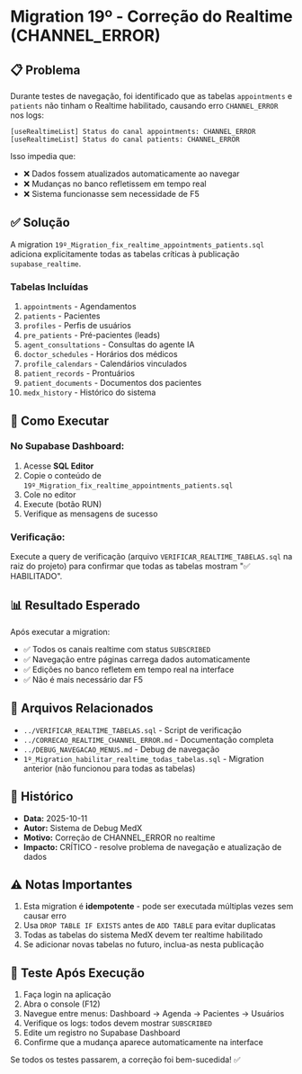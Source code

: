 # Migration 19º - Correção do Realtime (CHANNEL_ERROR)

## 📋 Problema

Durante testes de navegação, foi identificado que as tabelas `appointments` e `patients` não tinham o Realtime habilitado, causando erro `CHANNEL_ERROR` nos logs:

```
[useRealtimeList] Status do canal appointments: CHANNEL_ERROR
[useRealtimeList] Status do canal patients: CHANNEL_ERROR
```

Isso impedia que:
- ❌ Dados fossem atualizados automaticamente ao navegar
- ❌ Mudanças no banco refletissem em tempo real
- ❌ Sistema funcionasse sem necessidade de F5

## ✅ Solução

A migration `19º_Migration_fix_realtime_appointments_patients.sql` adiciona explicitamente todas as tabelas críticas à publicação `supabase_realtime`.

### Tabelas Incluídas

1. `appointments` - Agendamentos
2. `patients` - Pacientes
3. `profiles` - Perfis de usuários
4. `pre_patients` - Pré-pacientes (leads)
5. `agent_consultations` - Consultas do agente IA
6. `doctor_schedules` - Horários dos médicos
7. `profile_calendars` - Calendários vinculados
8. `patient_records` - Prontuários
9. `patient_documents` - Documentos dos pacientes
10. `medx_history` - Histórico do sistema

## 🚀 Como Executar

### No Supabase Dashboard:

1. Acesse **SQL Editor**
2. Copie o conteúdo de `19º_Migration_fix_realtime_appointments_patients.sql`
3. Cole no editor
4. Execute (botão RUN)
5. Verifique as mensagens de sucesso

### Verificação:

Execute a query de verificação (arquivo `VERIFICAR_REALTIME_TABELAS.sql` na raiz do projeto) para confirmar que todas as tabelas mostram "✅ HABILITADO".

## 📊 Resultado Esperado

Após executar a migration:

- ✅ Todos os canais realtime com status `SUBSCRIBED`
- ✅ Navegação entre páginas carrega dados automaticamente
- ✅ Edições no banco refletem em tempo real na interface
- ✅ Não é mais necessário dar F5

## 🔗 Arquivos Relacionados

- `../VERIFICAR_REALTIME_TABELAS.sql` - Script de verificação
- `../CORRECAO_REALTIME_CHANNEL_ERROR.md` - Documentação completa
- `../DEBUG_NAVEGACAO_MENUS.md` - Debug de navegação
- `1º_Migration_habilitar_realtime_todas_tabelas.sql` - Migration anterior (não funcionou para todas as tabelas)

## 📅 Histórico

- **Data:** 2025-10-11
- **Autor:** Sistema de Debug MedX
- **Motivo:** Correção de CHANNEL_ERROR no realtime
- **Impacto:** CRÍTICO - resolve problema de navegação e atualização de dados

## ⚠️ Notas Importantes

1. Esta migration é **idempotente** - pode ser executada múltiplas vezes sem causar erro
2. Usa `DROP TABLE IF EXISTS` antes de `ADD TABLE` para evitar duplicatas
3. Todas as tabelas do sistema MedX devem ter realtime habilitado
4. Se adicionar novas tabelas no futuro, inclua-as nesta publicação

## 🧪 Teste Após Execução

1. Faça login na aplicação
2. Abra o console (F12)
3. Navegue entre menus: Dashboard → Agenda → Pacientes → Usuários
4. Verifique os logs: todos devem mostrar `SUBSCRIBED`
5. Edite um registro no Supabase Dashboard
6. Confirme que a mudança aparece automaticamente na interface

Se todos os testes passarem, a correção foi bem-sucedida! ✅


